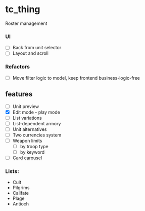 # tc_thing

Roster management

### UI
- [ ] Back from unit selector
- [ ] Layout and scroll

### Refactors
- [ ] Move filter logic to model, keep frontend business-logic-free

## features
- [ ] Unit preview
- [x] Edit mode - play mode
- [ ] List variations
- [ ] List-dependent armory
- [ ] Unit alternatives
- [ ] Two currencies system
- [ ] Weapon limits
  - [ ] by troop type
  - [ ] by keyword

- [ ] Card carousel

### Lists:
- Cult
- Pilgrims
- Califate
- Plage
- Antioch
